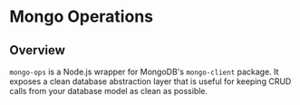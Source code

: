 # Mongo Operations

## Overview
`mongo-ops` is a Node.js wrapper for MongoDB's `mongo-client` package. It exposes a clean database abstraction layer that is useful for keeping CRUD calls from your database model as clean as possible.